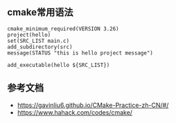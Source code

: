 ## cmake常用语法
```
cmake_minimum_required(VERSION 3.26)
project(hello)
set(SRC_LIST main.c)
add_subdirectory(src)
message(STATUS "this is hello project message")

add_executable(hello ${SRC_LIST})
```
## 参考文档
- https://gavinliu6.github.io/CMake-Practice-zh-CN/#/
- https://www.hahack.com/codes/cmake/
